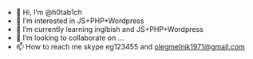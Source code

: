- 👋 Hi, I’m @h0tab1ch
- 👀 I’m interested in JS+PHP+Wordpress
- 🌱 I’m currently learning inglbish and JS+PHP+Wordpress
- 💞️ I’m looking to collaborate on ...
- 📫 How to reach me skype eg123455 and olegmelnik1971@gmail.com

<!---
h0tab1ch/h0tab1ch is a ✨ special ✨ repository because its `README.md` (this file) appears on your GitHub profile.
You can click the Preview link to take a look at your changes.
--->
